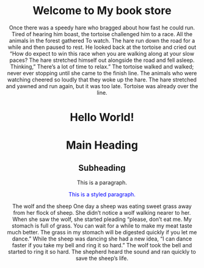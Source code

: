 <!DOCTYPE html>
<html lang="en">
<head>
    <meta charset="UTF-8">
    <meta name="viewport" content="width=device-width, initial-scale=1.0">
    <title>My Simple Website</title>
    <link rel="stylesheet" href="style.css"> <!-- Link to the CSS file -->
</head>
<body>
    <header>
        <h1>Welcome to My book store</h1>
        
Once there was a speedy hare
who bragged about how fast he could run. Tired of hearing him boast, the tortoise challenged him to a race. All the animals in the forest gathered
To watch. The hare run down the road for a while and then paused
to rest. He looked back at the tortoise and cried out “How
do expect to win this race when you are walking along at
your slow paces?
The hare stretched himself out
alongside the road and fell asleep. Thinking,” There’s a lot of time to relax.” The tortoise walked and walked; never ever stopping until
she came to the finish line. The animals who were watching cheered so loudly that they woke up the hare. The hare stretched and yawned and run
again, but it was too late. Tortoise was already over the line.

<script src="script.js"></script>
  <head>
    <title>Hello, World!</title>
    <link rel="stylesheet" href="styles.css" />
  </head>
  <body>
      <h1 class="title">Hello World! </h1>
      <p id="currentTime"></p>
      <script src="script.js"></script>
  </body>
</html>
<h1>Main Heading</h1>
<h2>Subheading</h2>
<p>This is a paragraph.</p>
<ul>
</ul>
<p id="unique" class="text" style="color: blue;">This is a styled paragraph.</p>
The wolf and the sheep
One day a sheep was eating sweet grass away from
her flock of sheep. She didn’t notice a wolf walking
nearer to her. When she saw the wolf, she started
pleading “please, don’t eat me. My stomach is full of
grass. You can wait for a while to make my meat taste
much better. The grass in my stomach will be
digested quickly if you let me dance.” While the sheep
was dancing she had a new idea, “I can dance faster
if you take my bell and ring it so hard.”
The wolf took the bell and started to ring it so hard.
The shepherd heard the sound and ran quickly to save
the sheep’s life.

